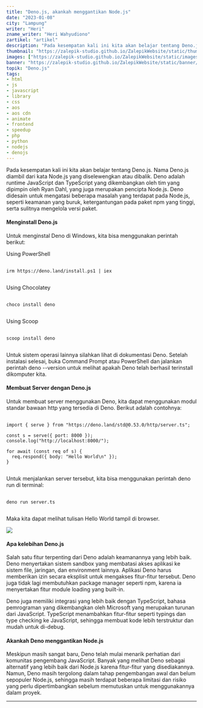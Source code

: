 ```yaml
---
title: "Deno.js, akankah menggantikan Node.js"
date: "2023-01-08"
city: "Lampung"
writer: "Heri"
zname_writer: "Heri Wahyudiono"
zartikel: "artikel"
description: "Pada kesempatan kali ini kita akan belajar tentang Deno.js. Nama Deno.js diambil dari kata Node.js yang diselewengkan atau dibalik"
thumbnail: "https://zalepik-studio.github.io/ZalepikWebsite/static/thumbnail/denojs-akankah-menggantikan-nodejs.png"
images: ["https://zalepik-studio.github.io/ZalepikWebsite/static/images/denojs-akankah-menggantikan-nodejs.png"]
banner: "https://zalepik-studio.github.io/ZalepikWebsite/static/banner/denojs-akankah-menggantikan-nodejs.png"
topik: "Deno.js"
tags: 
- html
- js
- javascript
- library
- css
- aos
- aos cdn
- animate
- frontend
- speedup
- php
- python
- nodejs
- denojs
---
```


Pada kesempatan kali ini kita akan belajar tentang Deno.js. Nama Deno.js diambil dari kata Node.js yang diselewengkan atau dibalik. Deno adalah runtime JavaScript dan TypeScript yang dikembangkan oleh tim yang dipimpin oleh Ryan Dahl, yang juga merupakan pencipta Node.js. Deno didesain untuk mengatasi beberapa masalah yang terdapat pada Node.js, seperti keamanan yang buruk, ketergantungan pada paket npm yang tinggi, serta sulitnya mengelola versi paket.

#### Menginstall Deno.js
Untuk menginstal Deno di Windows, kita bisa menggunakan perintah berikut:

<div class="zbarisbaru"></div>

Using PowerShell
<pre class="language-javascript">
  <code class="language-javascript">
irm https://deno.land/install.ps1 | iex
  </code>
</pre>

Using Chocolatey
<pre class="language-javascript">
  <code class="language-javascript">
choco install deno
  </code>
</pre>

Using Scoop
<pre class="language-javascript">
  <code class="language-javascript">
scoop install deno
  </code>
</pre>
Untuk sistem operasi lainnya silahkan lihat di dokumentasi Deno.
Setelah instalasi selesai, buka Command Prompt atau PowerShell dan jalankan perintah deno --version untuk melihat apakah Deno telah berhasil terinstall dikomputer kita.

#### Membuat Server dengan Deno.js
Untuk membuat server menggunakan Deno, kita dapat menggunakan modul standar bawaan http yang tersedia di Deno. Berikut adalah contohnya:
<pre class="language-javascript">
  <code class="language-javascript">
import { serve } from "https://deno.land/std@0.53.0/http/server.ts";

const s = serve({ port: 8000 });
console.log("http://localhost:8000/");

for await (const req of s) {
  req.respond({ body: "Hello World\n" });
}
  </code>
</pre>
Untuk menjalankan server tersebut, kita bisa menggunakan perintah deno run di terminal:
<pre class="language-javascript">
  <code class="language-javascript">
deno run server.ts
  </code>
</pre>
Maka kita dapat melihat tulisan Hello World tampil di browser.

<img class="" src="https://zalepik-studio.github.io/ZalepikWebsite/static/images/Screenshot (3).png">

#### Apa kelebihan Deno.js
Salah satu fitur terpenting dari Deno adalah keamanannya yang lebih baik. Deno menyertakan sistem sandbox yang membatasi akses aplikasi ke sistem file, jaringan, dan environment lainnya. Aplikasi Deno harus memberikan izin secara eksplisit untuk mengakses fitur-fitur tersebut. Deno juga tidak lagi membutuhkan package manager seperti npm, karena ia menyertakan fitur module loading yang built-in.

<div class="zbarisbaru"></div>

Deno juga memiliki integrasi yang lebih baik dengan TypeScript, bahasa pemrograman yang dikembangkan oleh Microsoft yang merupakan turunan dari JavaScript. TypeScript menambahkan fitur-fitur seperti typings dan type checking ke JavaScript, sehingga membuat kode lebih terstruktur dan mudah untuk di-debug.

#### Akankah Deno menggantikan Node.js
Meskipun masih sangat baru, Deno telah mulai menarik perhatian dari komunitas pengembang JavaScript. Banyak yang melihat Deno sebagai alternatif yang lebih baik dari Node.js karena fitur-fitur yang disediakannya. Namun, Deno masih tergolong dalam tahap pengembangan awal dan belum sepopuler Node.js, sehingga masih terdapat beberapa limitasi dan risiko yang perlu dipertimbangkan sebelum memutuskan untuk menggunakannya dalam proyek.

<div class="zbarisbaru"></div>
<div class="zbarisbaru"></div>

---